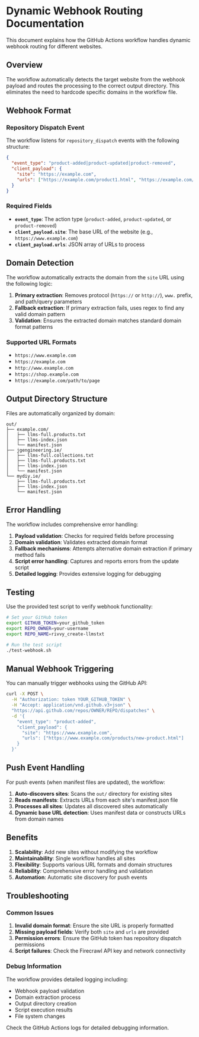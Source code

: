 # Dynamic Webhook Routing Documentation

This document explains how the GitHub Actions workflow handles dynamic webhook routing for different websites.

## Overview

The workflow automatically detects the target website from the webhook payload and routes the processing to the correct output directory. This eliminates the need to hardcode specific domains in the workflow file.

## Webhook Format

### Repository Dispatch Event

The workflow listens for `repository_dispatch` events with the following structure:

```json
{
  "event_type": "product-added|product-updated|product-removed",
  "client_payload": {
    "site": "https://example.com",
    "urls": ["https://example.com/product1.html", "https://example.com/product2.html"]
  }
}
```

### Required Fields

- **`event_type`**: The action type (`product-added`, `product-updated`, or `product-removed`)
- **`client_payload.site`**: The base URL of the website (e.g., `https://www.example.com`)
- **`client_payload.urls`**: JSON array of URLs to process

## Domain Detection

The workflow automatically extracts the domain from the `site` URL using the following logic:

1. **Primary extraction**: Removes protocol (`https://` or `http://`), `www.` prefix, and path/query parameters
2. **Fallback extraction**: If primary extraction fails, uses regex to find any valid domain pattern
3. **Validation**: Ensures the extracted domain matches standard domain format patterns

### Supported URL Formats

- `https://www.example.com`
- `https://example.com`
- `http://www.example.com`
- `https://shop.example.com`
- `https://example.com/path/to/page`

## Output Directory Structure

Files are automatically organized by domain:

```
out/
├── example.com/
│   ├── llms-full.products.txt
│   ├── llms-index.json
│   └── manifest.json
├── jgengineering.ie/
│   ├── llms-full.collections.txt
│   ├── llms-full.products.txt
│   ├── llms-index.json
│   └── manifest.json
└── mydiy.ie/
    ├── llms-full.products.txt
    ├── llms-index.json
    └── manifest.json
```

## Error Handling

The workflow includes comprehensive error handling:

1. **Payload validation**: Checks for required fields before processing
2. **Domain validation**: Validates extracted domain format
3. **Fallback mechanisms**: Attempts alternative domain extraction if primary method fails
4. **Script error handling**: Captures and reports errors from the update script
5. **Detailed logging**: Provides extensive logging for debugging

## Testing

Use the provided test script to verify webhook functionality:

```bash
# Set your GitHub token
export GITHUB_TOKEN=your_github_token
export REPO_OWNER=your-username
export REPO_NAME=rivvy_create-llmstxt

# Run the test script
./test-webhook.sh
```

## Manual Webhook Triggering

You can manually trigger webhooks using the GitHub API:

```bash
curl -X POST \
  -H "Authorization: token YOUR_GITHUB_TOKEN" \
  -H "Accept: application/vnd.github.v3+json" \
  "https://api.github.com/repos/OWNER/REPO/dispatches" \
  -d '{
    "event_type": "product-added",
    "client_payload": {
      "site": "https://www.example.com",
      "urls": ["https://www.example.com/products/new-product.html"]
    }
  }'
```

## Push Event Handling

For push events (when manifest files are updated), the workflow:

1. **Auto-discovers sites**: Scans the `out/` directory for existing sites
2. **Reads manifests**: Extracts URLs from each site's manifest.json file
3. **Processes all sites**: Updates all discovered sites automatically
4. **Dynamic base URL detection**: Uses manifest data or constructs URLs from domain names

## Benefits

1. **Scalability**: Add new sites without modifying the workflow
2. **Maintainability**: Single workflow handles all sites
3. **Flexibility**: Supports various URL formats and domain structures
4. **Reliability**: Comprehensive error handling and validation
5. **Automation**: Automatic site discovery for push events

## Troubleshooting

### Common Issues

1. **Invalid domain format**: Ensure the site URL is properly formatted
2. **Missing payload fields**: Verify both `site` and `urls` are provided
3. **Permission errors**: Ensure the GitHub token has repository dispatch permissions
4. **Script failures**: Check the Firecrawl API key and network connectivity

### Debug Information

The workflow provides detailed logging including:
- Webhook payload validation
- Domain extraction process
- Output directory creation
- Script execution results
- File system changes

Check the GitHub Actions logs for detailed debugging information.
